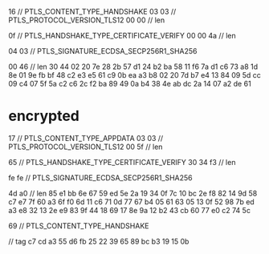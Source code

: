 16 // PTLS_CONTENT_TYPE_HANDSHAKE
03 03 // PTLS_PROTOCOL_VERSION_TLS12
00 00 // len

0f // PTLS_HANDSHAKE_TYPE_CERTIFICATE_VERIFY
00 00 4a // len

04 03 // PTLS_SIGNATURE_ECDSA_SECP256R1_SHA256

00 46 // len
30 44 02 20 7e 28 2b 57 d1 24
b2 ba 58 11 f6 7a d1 c6 73 a8
1d 8e 01 9e fb bf 48 c2 e3 e5
61 c9 0b ea a3 b8 02 20 7d b7
e4 13 84 09 5d cc 09 c4 07 5f
5a c2 c6 2c f2 ba 89 49 0a b4
38 4e ab dc 2a 14 07 a2 de 61

# encrypted
17 // PTLS_CONTENT_TYPE_APPDATA
03 03 // PTLS_PROTOCOL_VERSION_TLS12
00 5f // len

65 // PTLS_HANDSHAKE_TYPE_CERTIFICATE_VERIFY
30 34 f3 // len

fe fe // PTLS_SIGNATURE_ECDSA_SECP256R1_SHA256

4d a0 // len
85 e1 bb 6e 67 59 ed 5e 2a 19
34 0f 7c 10 bc 2e f8 82 14 9d
58 c7 e7 7f 60 a3 6f f0 6d 11
c6 71 0d 77 67 b4 05 61 63 05
13 0f 52 98 7b ed a3 e8 32 13
2e e9 83 9f 44 18 69 17 8e 9a
12 b2 43 cb 60 77 e0 c2 74 5c

69 // PTLS_CONTENT_TYPE_HANDSHAKE

// tag
c7 cd a3 55 d6 fb 25 22 39 65
89 bc b3 19 15 0b